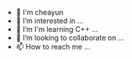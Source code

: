 - 👋 I'm cheayun
- 👀 I’m interested in ...
- 🌱 I’m I'm learning C++ ...
- 💞️ I’m looking to collaborate on ...
- 📫 How to reach me ...

<!---
Cheayun/Cheayun is a ✨ special ✨ repository because its `README.md` (this file) appears on your GitHub profile.
You can click the Preview link to take a look at your changes.
--->
